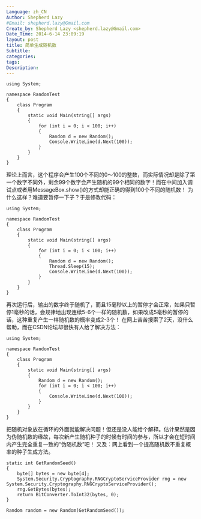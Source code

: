 ```yaml
---
Language: zh_CN
Author: Shepherd Lazy
#Email: shepherd.lazy@Gmail.com
Create_by: Shepherd Lazy <shepherd.lazy@Gmail.com>
Date_Time: 2014-6-14 23:09:19
layout: post
title: 简单生成随机数
Subtitle: 
categories: 
tags: 
Description:  
---
```


```
using System;

namespace RandomTest
{
    class Program
    {
        static void Main(string[] args)
        {
            for (int i = 0; i < 100; i++)
            {
                Random d = new Random();
                Console.WriteLine(d.Next(100));
            }
        }
    }
}
```
理论上而言，这个程序会产生100个不同的0～100的整数，而实际情况却是除了第一个数字不同外，剩余99个数字会产生随机的99个相同的数字！而在中间加入调试点或者用MessageBox.show()的方式却能正确的得到100个不同的随机数！ 
为什么这样？难道要暂停一下子？于是修改代码： 

```
using System;

namespace RandomTest
{
    class Program
    {
        static void Main(string[] args)
        {
            for (int i = 0; i < 100; i++)
            {
                Random d = new Random();
                Thread.Sleep(15);
                Console.WriteLine(d.Next(100));
            }
        }
    }
}
```
再次运行后，输出的数字终于随机了，而且15毫秒以上的暂停才会正常，如果只暂停1毫秒的话，会规律地出现连续5-6个一样的随机数，如果改成5毫秒的暂停的话，这种重复产生一样随机数的概率变成2-3个！ 
在网上苦苦搜索了2天，没什么帮助，而在CSDN论坛却很快有人给了解决方法： 

```
using System;

namespace RandomTest
{
    class Program
    {
        static void Main(string[] args)
        {
            Random d = new Random();
            for (int i = 0; i < 100; i++)
            {
                Console.WriteLine(d.Next(100));
            }
        }
    }
}

```

把随机对象放在循环的外面就能解决问题！但还是没人能给个解释。估计果然是因为伪随机数的缘故，每次新产生随机种子的时候有时间的参与，所以才会在短时间内产生完全重复一致的“伪随机数”吧！ 
又及：网上看到一个提高随机数不重复概率的种子生成方法。

```
static int GetRandomSeed()
{
    byte[] bytes = new byte[4];
    System.Security.Cryptography.RNGCryptoServiceProvider rng = new System.Security.Cryptography.RNGCryptoServiceProvider();
    rng.GetBytes(bytes);
    return BitConverter.ToInt32(bytes, 0);
}

Random random = new Random(GetRandomSeed());
```
